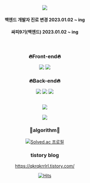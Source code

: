 <div align="center">
<img src="https://capsule-render.vercel.app/api?type=soft&color=auto&height=300&section=header&text=백엔드를%20개발자를%20희망하는%20박기현입니다.&fontSize=30" />
</br>

<h4>백엔드 개발자 진로 변경 2023.01.02 ~ ing</h4>
<h4>싸피9기(백엔드) 2023.01.02 ~ ing</h4>
</br>

### 🔥Front-end🔥
<img src="https://img.shields.io/badge/javascript-F7DF1E?style=for-the-badge&logo=javascript&logoColor=black">
<img src="https://img.shields.io/badge/vue.js-4FC08D?style=for-the-badge&logo=vue.js&logoColor=white">
  
### 🔥Back-end🔥
<img src="https://img.shields.io/badge/JAVA-007396?style=for-the-badge&logo=java&logoColor=white">
<img src="https://img.shields.io/badge/Spring-6DB33F?style=for-the-badge&logo=Spring&logoColor=white">
<img src="https://img.shields.io/badge/SpringBoot-6DB33F?style=for-the-badge&logo=Spring&logoColor=white">
<br><br>

<img src="https://github-readme-stats.vercel.app/api/top-langs/?username=qkrrlgus114&theme=graywhite&layout=compact"><br><br>
<img src="https://github-readme-stats.vercel.app/api?username=qkrrlgus114&theme=graywhite&show_icons=true">

### 👑algorithm👑
[![Solved.ac
프로필](http://mazassumnida.wtf/api/v2/generate_badge?boj=qkrrlgus114)](https://solved.ac/{handle})

### tistory blog
https://qkrqkrrlrl.tistory.com/
  

[![Hits](https://hits.seeyoufarm.com/api/count/incr/badge.svg?url=https%3A%2F%2Fgithub.com%2Fqkrrlgus114%2Fhit-counter&count_bg=%236C8AD1&title_bg=%23000000&icon=github.svg&icon_color=%23E1CCCC&title=Welcome&edge_flat=false)](https://hits.seeyoufarm.com)
</div>
